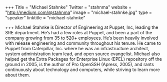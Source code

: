 +++
Title = "Michael Stahnke"
Twitter = "stahnma"
website = "http://medium.com/@stahnma"
image = "michael-stahnke.jpg"
type = "speaker"
linktitle = "michael-stahnke"

+++
Michael Stahnke is Director of Engineering at Puppet, Inc, leading the SRE department. He’s had a few roles at Puppet, and been a part of the company growing from 35 to 520+ employees. He’s been heavily involved with release engineering and community throughout his tenure. He came to Puppet from Caterpillar, Inc. where he was an infrastructure architect, system administration team lead, and open source evangelist. Michael also helped get the Extra Packages for Enterprise Linux (EPEL) repository off the ground in 2005, is the author of Pro OpenSSH (Apress, 2005), and rants continuously about technology and computers, while striving to learn more about them.
